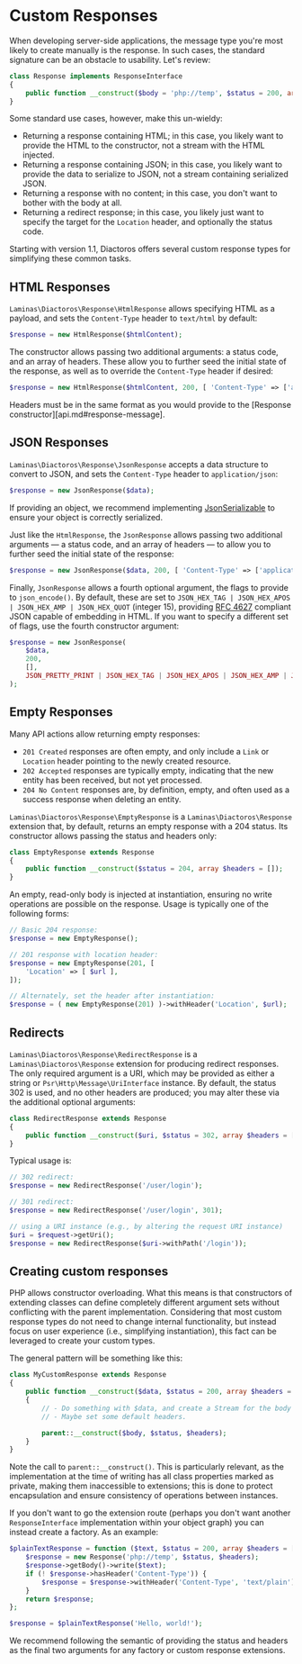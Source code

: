 # Custom Responses

When developing server-side applications, the message type you're most likely to create manually is
the response. In such cases, the standard signature can be an obstacle to usability. Let's review:

```php
class Response implements ResponseInterface
{
    public function __construct($body = 'php://temp', $status = 200, array $headers = []);
}
```

Some standard use cases, however, make this un-wieldy:

- Returning a response containing HTML; in this case, you likely want to provide the HTML to the
  constructor, not a stream with the HTML injected.
- Returning a response containing JSON; in this case, you likely want to provide the data to
  serialize to JSON, not a stream containing serialized JSON.
- Returning a response with no content; in this case, you don't want to bother with the body at all.
- Returning a redirect response; in this case, you likely just want to specify the target for the
  `Location` header, and optionally the status code.

Starting with version 1.1, Diactoros offers several custom response types for simplifying these
common tasks.

## HTML Responses

`Laminas\Diactoros\Response\HtmlResponse` allows specifying HTML as a payload, and sets the
`Content-Type` header to `text/html` by default:

```php
$response = new HtmlResponse($htmlContent);
```

The constructor allows passing two additional arguments: a status code, and an array of headers.
These allow you to further seed the initial state of the response, as well as to override the
`Content-Type` header if desired:

```php
$response = new HtmlResponse($htmlContent, 200, [ 'Content-Type' => ['application/xhtml+xml']]);
```

Headers must be in the same format as you would provide to the
[Response constructor][api.md#response-message].

## JSON Responses

`Laminas\Diactoros\Response\JsonResponse` accepts a data structure to convert to JSON, and sets
the `Content-Type` header to `application/json`:

```php
$response = new JsonResponse($data);
```

If providing an object, we recommend implementing [JsonSerializable](http://php.net/JsonSerializable)
to ensure your object is correctly serialized.

Just like the `HtmlResponse`, the `JsonResponse` allows passing two additional arguments — a
status code, and an array of headers — to allow you to further seed the initial state of the
response:

```php
$response = new JsonResponse($data, 200, [ 'Content-Type' => ['application/hal+json']]);
```

Finally, `JsonResponse` allows a fourth optional argument, the flags to provide to `json_encode()`.
By default, these are set to `JSON_HEX_TAG | JSON_HEX_APOS | JSON_HEX_AMP | JSON_HEX_QUOT` (integer
15), providing [RFC 4627](http://tools.ietf.org/html/rfc4627) compliant JSON capable of embedding in
HTML. If you want to specify a different set of flags, use the fourth constructor argument:

```php
$response = new JsonResponse(
    $data,
    200,
    [],
    JSON_PRETTY_PRINT | JSON_HEX_TAG | JSON_HEX_APOS | JSON_HEX_AMP | JSON_HEX_QUOT
);
```

## Empty Responses

Many API actions allow returning empty responses:

- `201 Created` responses are often empty, and only include a `Link` or `Location` header pointing
  to the newly created resource.
- `202 Accepted` responses are typically empty, indicating that the new entity has been received,
  but not yet processed.
- `204 No Content` responses are, by definition, empty, and often used as a success response when
  deleting an entity.

`Laminas\Diactoros\Response\EmptyResponse` is a `Laminas\Diactoros\Response` extension that, by default,
returns an empty response with a 204 status. Its constructor allows passing the status and headers
only:

```php
class EmptyResponse extends Response
{
    public function __construct($status = 204, array $headers = []);
}
```

An empty, read-only body is injected at instantiation, ensuring no write operations are possible on
the response. Usage is typically one of the following forms:

```php
// Basic 204 response:
$response = new EmptyResponse();

// 201 response with location header:
$response = new EmptyResponse(201, [
    'Location' => [ $url ],
]);

// Alternately, set the header after instantiation:
$response = ( new EmptyResponse(201) )->withHeader('Location', $url);
```

## Redirects

`Laminas\Diactoros\Response\RedirectResponse` is a `Laminas\Diactoros\Response` extension for producing
redirect responses. The only required argument is a URI, which may be provided as either a string or
`Psr\Http\Message\UriInterface` instance. By default, the status 302 is used, and no other headers
are produced; you may alter these via the additional optional arguments:

```php
class RedirectResponse extends Response
{
    public function __construct($uri, $status = 302, array $headers = []);
}
```

Typical usage is:

```php
// 302 redirect:
$response = new RedirectResponse('/user/login');

// 301 redirect:
$response = new RedirectResponse('/user/login', 301);

// using a URI instance (e.g., by altering the request URI instance)
$uri = $request->getUri();
$response = new RedirectResponse($uri->withPath('/login'));
```

## Creating custom responses

PHP allows constructor overloading. What this means is that constructors of extending classes can
define completely different argument sets without conflicting with the parent implementation.
Considering that most custom response types do not need to change internal functionality, but
instead focus on user experience (i.e., simplifying instantiation), this fact can be leveraged to
create your custom types.

The general pattern will be something like this:

```php
class MyCustomResponse extends Response
{
    public function __construct($data, $status = 200, array $headers = [])
    {
        // - Do something with $data, and create a Stream for the body (if necessary).
        // - Maybe set some default headers.

        parent::__construct($body, $status, $headers);
    }
}
```

Note the call to `parent::__construct()`. This is particularly relevant, as the implementation at
the time of writing has all class properties marked as private, making them inaccessible to
extensions; this is done to protect encapsulation and ensure consistency of operations between
instances.

If you don't want to go the extension route (perhaps you don't want another `ResponseInterface`
implementation within your object graph) you can instead create a factory. As an example:

```php
$plainTextResponse = function ($text, $status = 200, array $headers = []) {
    $response = new Response('php://temp', $status, $headers);
    $response->getBody()->write($text);
    if (! $response->hasHeader('Content-Type')) {
        $response = $response->withHeader('Content-Type', 'text/plain');
    }
    return $response;
};

$response = $plainTextResponse('Hello, world!');
```

We recommend following the semantic of providing the status and headers as the final two arguments
for any factory or custom response extensions.
